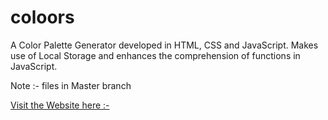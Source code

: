 # coloors
A Color Palette Generator developed in HTML, CSS and JavaScript. Makes use of Local Storage and enhances the comprehension of functions in JavaScript.


Note :- files in Master branch

[Visit the Website here :- ](https://aryaman-pandey.github.io/coloors/)

